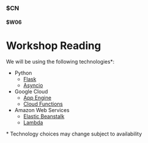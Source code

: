 ### $CN
#### $W06

# Workshop Reading



We will be using the following technologies\*:
- Python
    - [Flask](https://flask.palletsprojects.com/en/2.3.x/)
    - [Asyncio](https://docs.python.org/3/library/asyncio.html)
- Google Cloud 
    - [App Engine](https://cloud.google.com/appengine/docs/language-landing)
    - [Cloud Functions](https://cloud.google.com/functions#section-4)
- Amazon Web Services
    - [Elastic Beanstalk](https://docs.aws.amazon.com/elastic-beanstalk/)
    - [Lambda](https://docs.aws.amazon.com/lambda/)

\* Technology choices may change subject to availability